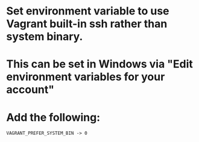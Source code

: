 # Set environment variable to use Vagrant built-in ssh rather than system binary.
# This can be set in Windows via "Edit environment variables for your account"
# Add the following:
`VAGRANT_PREFER_SYSTEM_BIN -> 0`